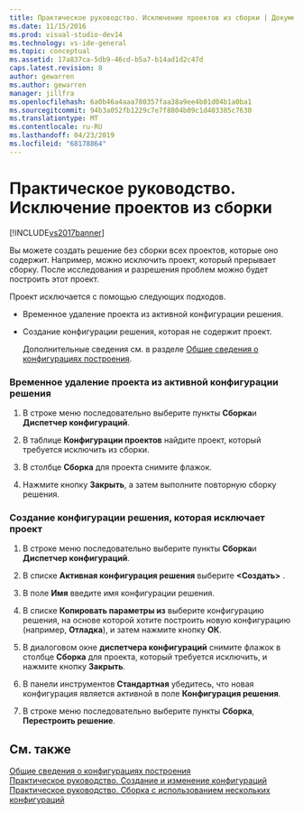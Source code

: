 ```yaml
---
title: Практическое руководство. Исключение проектов из сборки | Документация Майкрософт
ms.date: 11/15/2016
ms.prod: visual-studio-dev14
ms.technology: vs-ide-general
ms.topic: conceptual
ms.assetid: 17a837ca-5db9-46cd-b5a7-b14ad1d2c47d
caps.latest.revision: 8
author: gewarren
ms.author: gewarren
manager: jillfra
ms.openlocfilehash: 6a0b46a4aaa780357faa38a9ee4b01d04b1a0ba1
ms.sourcegitcommit: 94b3a052fb1229c7e7f8804b09c1d403385c7630
ms.translationtype: MT
ms.contentlocale: ru-RU
ms.lasthandoff: 04/23/2019
ms.locfileid: "68178864"
---
```

# <a name="how-to-exclude-projects-from-a-build"></a>Практическое руководство. Исключение проектов из сборки
[!INCLUDE[vs2017banner](../includes/vs2017banner.md)]

Вы можете создать решение без сборки всех проектов, которые оно содержит. Например, можно исключить проект, который прерывает сборку. После исследования и разрешения проблем можно будет построить этот проект.  
  
 Проект исключается с помощью следующих подходов.  
  
- Временное удаление проекта из активной конфигурации решения.  
  
- Создание конфигурации решения, которая не содержит проект.  
  
  Дополнительные сведения см. в разделе [Общие сведения о конфигурациях построения](../ide/understanding-build-configurations.md).  
  
### <a name="to-temporarily-remove-a-project-from-the-active-solution-configuration"></a>Временное удаление проекта из активной конфигурации решения  
  
1. В строке меню последовательно выберите пункты **Сборка**и **Диспетчер конфигураций**.  
  
2. В таблице **Конфигурации проектов** найдите проект, который требуется исключить из сборки.  
  
3. В столбце **Сборка** для проекта снимите флажок.  
  
4. Нажмите кнопку **Закрыть**, а затем выполните повторную сборку решения.  
  
### <a name="to-create-a-solution-configuration-that-excludes-a-project"></a>Создание конфигурации решения, которая исключает проект  
  
1. В строке меню последовательно выберите пункты **Сборка**и **Диспетчер конфигураций**.  
  
2. В списке **Активная конфигурация решения** выберите **\<Создать>** .  
  
3. В поле **Имя** введите имя конфигурации решения.  
  
4. В списке **Копировать параметры из** выберите конфигурацию решения, на основе которой хотите построить новую конфигурацию (например, **Отладка**), и затем нажмите кнопку **ОК**.  
  
5. В диалоговом окне **диспетчера конфигураций** снимите флажок в столбце **Сборка** для проекта, который требуется исключить, и нажмите кнопку **Закрыть**.  
  
6. В панели инструментов **Стандартная** убедитесь, что новая конфигурация является активной в поле **Конфигурация решения**.  
  
7. В строке меню последовательно выберите пункты **Сборка**, **Перестроить решение**.  
  
## <a name="see-also"></a>См. также  
 [Общие сведения о конфигурациях построения](../ide/understanding-build-configurations.md)   
 [Практическое руководство. Создание и изменение конфигураций](../ide/how-to-create-and-edit-configurations.md)   
 [Практическое руководство. Сборка с использованием нескольких конфигураций](../ide/how-to-build-multiple-configurations-simultaneously.md)
